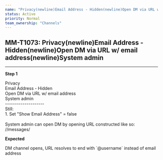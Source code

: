 ```yaml
---
name: "Privacy(newline)Email Address - Hidden(newline)Open DM via URL w/ email address(newline)System admin"
status: Active
priority: Normal
team_ownership: "Channels"
---
```


## MM-T1073: Privacy(newline)Email Address - Hidden(newline)Open DM via URL w/ email address(newline)System admin

---

**Step 1**

Privacy\
Email Address - Hidden\
Open DM via URL w/ email address\
System admin\
\--------------------\
Still:\
1\. Set "Show Email Address" = false\
\
System admin can open DM by opening URL constructed like so:\
//messages/

**Expected**

DM channel opens, URL resolves to end with \`@username\` instead of email address
